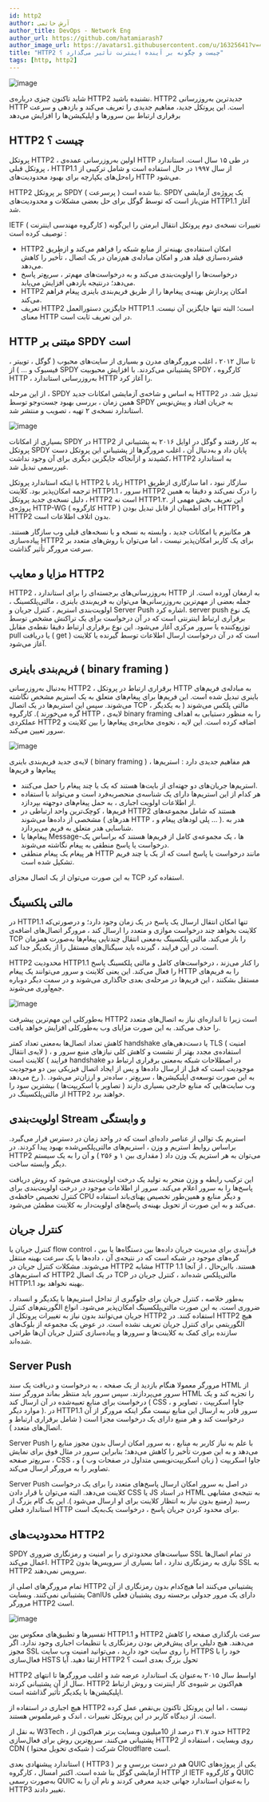 ```yaml
---
id: http2
author: آرش حاتمی
author_title: DevOps - Network Eng
author_url: https://github.com/hatamiarash7
author_image_url: https://avatars1.githubusercontent.com/u/16325641?v=4
title: "HTTP2 چیست و چگونه بر آینده‌ اینترنت تأثیر می‌گذارد ؟"
tags: [http, http2]
---
```


![image](/img/blog/10.jpg)

شاید تاکنون چیزی درباره‌ی HTTP2 نشنیده باشید. HTTP2 جدیدترین به‌روزرسانی HTTP است. این پروتکل جدید، مفاهیم جدیدی را تعریف می‌کند و بازدهی و سرعت برقراری ارتباط بین سرورها و اپلیکیشن‌ها را افزایش می‌دهد

<!--truncate-->

## HTTP2 چیست ؟

پروتکل HTTP2 ، اولین به‌روزرسانی عمده‌ی HTTP در طی ۱۵ سال است. استاندارد پروتکل قبلی ، HTTP1.1 از سال ۱۹۹۷ در حال استفاده است و شامل ترکیبی از راه‌حل‌های یکپارچه برای بهبود محدودیت‌های HTTP می‌شود.

HTTP2 بر پروتکل SPDY ( پرسرعت ) بنا شده است. SPDY یک پروژه‌ی آزمایشی متن‌باز است که توسط گوگل برای حل بعضی مشکلات و محدودیت‌های HTTP1.1 آغاز شد.

IETF ( کارگروه مهندسی اینترنت ) تغییرات نسخه‌ی دوم پروتکل انتقال ابرمتن را این‌گونه توصیف کرده است :

-   HTTP2 امکان استفاده‌ی بهینه‌تر از منابع شبکه را فراهم می‌کند و ازطریق فشرده‌سازی فیلد هدر و امکان مبادله‌ی هم‌زمان در یک اتصال ، تأخیر را کاهش می‌دهد.
-   درخواست‌ها را اولویت‌بندی می‌کند و به درخواست‌های مهم‌تر ، سریع‌تر پاسخ می‌دهد؛ درنتیجه بازدهی افزایش می‌یابد.
-   HTTP2 امکان پردازش بهینه‌ی پیغام‌ها را از طریق فریم‌بندی باینری پیغام فراهم می‌کند.
-   تعریف HTTP2 جایگزین دستورالعمل HTTP1.1 است؛ البته تنها جایگزین آن نیست. معنای HTTP در این تعریف ثابت است.

## HTTP مبتنی بر SPDY است

تا سال ۲۰۱۲ ، اغلب مرورگرهای مدرن و بسیاری از سایت‌های محبوب ( گوگل ، توییتر ، فیسبوک و ... ) از SPDY پشتیبانی می‌کردند. با افزایش محبوبیت SPDY ، کارگروه HTTP ، به‌روزرسانی استاندارد HTTP را آغاز کرد.

از این مرحله ، SPDY به اساس و شاخه‌ی آزمایشی امکانات جدید HTTP2 تبدیل شد. در همین زمان ، بررسی بهبود جست‌وجو توسط SPDY به جریان افتاد و پیش‌نویس استاندارد نسخه‌ی ۲ تهیه ، تصویب و منتشر شد.

![image](/img/blog/11.jpg)

بسیاری از امکانات SPDY در HTTP2 به کار رفتند و گوگل در اوایل ۲۰۱۶ به پشتیبانی از پروتکل SPDY پایان داد و به‌دنبال آن ، اغلب مرورگرها از پشتیبانی این پروتکل دست کشیدند و ازآنجاکه جایگزین دیگری برای آن وجود نداشت، HTTP2 به استاندارد غیررسمی تبدیل شد.

با اینکه استاندارد پروتکل HTTP2 زیاد با HTTP1 سازگار نبود ، اما سازگاری ازطریق ترجمه امکان‌پذیر بود. کلاینت HTTP1.1 ، سرور HTTP2 را درک نمی‌کند و دقیقا به همین دلیل نسخه‌ی جدید پروتکل ، HTTP2 است نه HTTP1.۲. این تعریف بخش مهمی از پروژه‌ی HTTP-WG ( کارگروه HTTP ) برای اطمینان از قابل تبدیل بودن HTTP1 و HTTP2 بدون اتلاف اطلاعات است.

هر مکانیزم یا امکانات جدید ، وابسته به نسخه و با نسخه‌های قبلی وب سازگار هستند. پیاده‌سازی HTTP2 برای یک کاربر امکان‌پذیر نیست ، اما می‌توان با روش‌های متعدد بر سرعت مرورگر تأثیر گذاشت.

## مزایا و معایب HTTP2

HTTP2 ، به‌روزرسانی‌های برجسته‌ای را برای استاندارد HTTP به ارمغان آورده است. از جمله بعضی از مهم‌ترین به‌روزرسانی‌ها می‌توان به فریم‌بندی باینری ، مالتی‌پلکسینگ ، اولویت‌بندی استریم ، کنترل جریان و Server Push اشاره کرد. server push یک نوع برقراری ارتباط اینترنتی است که در آن درخواست برای یک تراکنش مشخص توسط توزیع‌کننده یا سرور مرکزی آغاز می‌شود. این نوع برقراری ارتباط دقیقا نقطه‌ی مقابل pull یا دریافت ( get ) است که در آن درخواست ارسال اطلاعات توسط گیرنده یا کلاینت آغاز می‌شود.

## فریم‌بندی باینری ( binary framing )

به‌دنبال به‌روزرسانی HTTP2 ، برقراری ارتباط در پروتکل HTTP به مبادله‌ی فریم‌های باینری تبدیل شده است. این فریم‌ها برای پیغام‌های متعلق به یک استریم مشخص نگاشته می‌شوند. سپس این استریم‌ها در یک اتصال TCP ، مالتی پلکس می‌شوند ( به یکدیگر گره می‌خورند ). کارگروه HTTP ، لایه‌ی binary framing را به منظور دستیابی به اهداف عملکردی HTTP2 اضافه کرده است. این لایه ، نحوه‌ی مخابره‌ی پیغام‌ها را بین کلاینت و سرور تعیین می‌کند.

![image](/img/blog/12.jpg)

لایه‌ی جدید فریم‌بندی باینری ( binary framing ) هم مفاهیم جدیدی دارد : استریم‌ها ، پیغام‌ها و فریم‌ها

-   استریم‌ها جریان‌های دو جهته‌ای‌ از بایت‌ها هستند که یک یا چند پیغام را حمل می‌کنند.
-   هر کدام از این استریم‌ها دارای یک شناسه‌ی منحصربه‌فرد است و می‌تواند با استفاده از اطلاعات اولویت اجباری ، به حمل پیغام‌های دوجهته بپردازد.
-   فریم‌ها ، کوچک‌ترین واحد ارتباطی در HTTP2 هستند که شامل مجموعه‌های مشخصی از داده‌ها می‌شوند ( هدرهای HTTP ، پلی لودهای پیغام و ... ). هدر به شناسایی هدر متعلق به فریم می‌پردازد.
-   پیغام‌ها یا Message-ها ، یک مجموعه‌ی کامل از فریم‌ها هستند که براساس یک درخواست یا پاسخ منطقی به پیغام نگاشته می‌شوند.
-   هر پیغام یک پیغام منطقی HTTP مانند درخواست یا پاسخ است که از یک یا چند فریم تشکیل شده است.

به این صورت می‌توان از یک اتصال مجزای TCP استفاده کرد.

## مالتی پلکسینگ

در HTTP1.1 تنها امکان انتقال ارسال یک پاسخ در یک زمان وجود دارد؛ و درصورتی‌که کلاینت بخواهد چند درخواست موازی و متعدد را ارسال کند ، مرورگر اتصال‌های اضافه‌ی TCP را باز می‌کند. مالتی پلکسینگ به‌معنی انتقال چندتایی پیغام‌ها به‌صورت همزمان است. در این فرایند ، گیرنده باید سیگنال‌های مستقل را از یکدیگر جدا کند.

HTTP2 محدودیت HTTP1.1 را کنار می‌زند ، درخواست‌های کامل و مالتی پلکسینگ پاسخ را فعال می‌کند. این یعنی کلاینت و سرور می‌توانند یک پیغام HTTP را به فریم‌های مستقل بشکنند ، این فریم‌ها در مرحله‌ی بعدی جاگذاری می‌شوند و در سمت دیگر دوباره جمع‌آوری می‌شوند.

![image](/img/blog/13.jpg)

به‌طورکلی این مهم‌ترین پیشرفت HTTP2 است زیرا تا اندازه‌ای نیاز به اتصال‌های متعدد را حذف می‌کند. به این صورت مزایای وب به‌طورکلی افزایش خواهد یافت.

کاهش تعداد اتصال‌ها به‌معنی تعداد کمتر handshake یا دست‌دهی‌های TLS ( امنیت لایه‌ی انتقال ) ، استفاده‌ی مجدد بهتر از نشست و کاهش کلی نیازهای منبع سرور و کلاینت است ( فرایند handshake در اصطلاحات شبکه به‌معنی برقراری ارتباط دو موجودیت است که قبل از ارسال داده‌ها و پس از ایجاد اتصال فیزیکی بین دو موجودیت رخ می‌دهد ). به این صورت توسعه‌ی اپلیکیشن‌ها ، سریع‌تر ، ساده‌تر و ارزان‌تر می‌شود. وب‌ سایت‌هایی که منابع خارجی بسیاری دارند ( تصاویر یا اسکریپت‌ها ) بیشترین سود را از مالتی‌پلکسینگ در HTTP2 خواهند برد.

## اولویت‌بندی Stream و وابستگی

استریم یک توالی از عناصر داده‌ای است که در واحد زمان در دسترس قرار می‌گیرد. براساس روابط استریم و وزن ، استریم‌های مالتی‌پلکس‌شده بهبود پیدا کردند. در HTTP2 می‌توان به هر استریم یک وزن داد ( مقداری بین ۱ و ۲۵۶ ) و آن‌ را به یک سیستم دیگر وابسته ساخت.

این ترکیب رابطه و وزن منجر به تولید یک درخت اولویت‌بندی می‌شود که روش دریافت پاسخ‌ها را به سرور اعلام می‌کند. سرور از اطلاعات موجود در درخت اولویت‌بندی برای کنترل تخصیص حافظه‌ی CPU و دیگر منابع و همین‌طور تخصیص پهنای‌باند استفاده می‌کند و به این صورت از تحویل بهینه‌ی پاسخ‌های اولویت‌دار به کلاینت مطمئن می‌شود.

## کنترل جریان

کنترل جریان یا flow control ، فرآیندی برای مدیریت جریان داده‌ها بین دستگاه‌ها یا بین گره‌های موجود در شبکه است که در نتیجه‌ی آن ، داده‌ها با یک سرعت بهینه منتقل می‌شوند. مشکلات کنترل جریان در HTTP2 مشابه HTTP 1.1 هستند. بااین‌حال ، از آنجا که استریم‌های HTTP2 در یک اتصال TCP مالتی‌پلکس شده‌اند ، کنترل جریان در HTTP1.1 بهینه نخواهد بود.

به‌طور خلاصه ، کنترل جریان برای جلوگیری از تداخل استریم‌ها با یکدیگر و انسداد ، ضروری است. به این صورت مالتی‌پلکسینگ امکان‌پذیر می‌شود. انواع الگوریتم‌های کنترل جریان می‌توانند بدون نیاز به تغییرات پروتکل از HTTP2 استفاده کنند. در HTTP2 هیچ الگوریتمی برای کنترل جریان تعریف نشده است. در عوض یک مجموعه از بلوک‌های سازنده برای کمک به کلاینت‌ها و سرورها و پیاده‌سازی کنترل جریان آن‌ها طراحی شده‌اند.

## Server Push

مرورگر معمولا هنگام بازدید از یک صفحه ، به درخواست و دریافت یک سند HTML از سرور می‌پردازند. سپس سرور باید منتظر بماند مرورگر سند HTML را تجزیه کند و یک درخواست برای منابع تعبیه‌شده در آن ارسال کند ( CSS ، جاوا اسکریپت ، تصاویر و موارد دیگر ). در HTTP1.1 سرور قادر به ارسال این منابع نیست مگر اینکه مرورگر از آن درخواست کند و هر منبع دارای یک درخواست مجزا است ( شامل برقراری ارتباط و اتصال‌های متعدد ).

Server Push با علم به نیاز کاربر به منابع ، به سرور امکان ارسال بدون مجوز منابع را می‌دهد و به این صورت تأخیر را کاهش می‌دهد؛ بنابراین سرور در مثال فوق برای نمایش سریع‌تر صفحه ، CSS ، جاوا اسکریپت ( زبان اسکریپت‌نویسی متداول در صفحات وب ) و تصاویر را به مرورگر ارسال می‌کند.

Server Push در اصل به سرور امکان ارسال پاسخ‌های متعدد را برای یک درخواست کلاینت می‌دهد. البته می‌توان با قرار دادن CSS یا JS در اسناد HTML به نتیجه‌ی مشابهی رسید (رمنبع بدون نیاز به انتظار کلاینت برای او ارسال می‌شود ). این یک گام بزرگ از استاندارد فعلی HTTP برای محدود کردن جریان پاسخ ، درخواست یک‌به‌یک است.

## محدودیت‌های HTTP2

SPDY سیاست‌های محدودتری را بر امنیت و رمزنگاری ضروری SSL در تمام ‌اتصال‌ها اعمال می‌کند. HTTP2 نیازی به رمزنگاری ندارد ، اما بسیاری از سرویس‌ها بدون SSL به HTTP2 سرویس نمی‌دهند.

تمام مرورگرهای اصلی از HTTP2 پشتیبانی می‌کنند اما هیچ‌کدام بدون رمزنگاری از آن پشتیبانی نمی‌کنند. وبسایت CanIUs دارای یک مرور جدولی برجسته روی پشتیبان فعلی مرورگر HTTP2 است.

![image](/img/blog/14.jpg)

تفسیرها و تطبیق‌های معکوس بین HTTP1.1 و HTTP2 سرعت بارگذاری صفحه را کاهش می‌دهند. هیچ دلیلی برای پیش‌فرض بودن رمزنگاری یا تنظیمات اجباری وجود ندارد. اگر مجوز SSL را روی سایت خود دارید ، می‌توانید امنیت وب سایت HTTPS خود را با فعال‌سازی HSTS ارتقا دهید.
آیا HTTP2 تحول بزرگ بعدی است ؟

HTTP2 اواسط سال ۲۰۱۵ به‌عنوان یک استاندارد عرضه شد و اغلب مرورگرها تا انتهای سال از آن پشتیبانی کردند. HTTP2 هم‌اکنون بر شیوه‌ی کار اینترنت و روش ارتباط اپلیکیشن‌ها با یکدیگر تأثیر گذاشته است.

هیچ اجباری در استفاده از HTTP2 نیست ، اما این پروتکل تاکنون بی‌نقص عمل کرده است. از دیدگاه کاربر در این پروتکل تغییرات ، اندک و غیرملموس هستند.

به نقل از W3Tech ، حدود ۳۱.۷ درصد از 10میلیون وبسایت برتر هم‌اکنون از HTTP2 پشتیبانی می‌کنند. سریع‌ترین روش برای فعال‌سازی HTTP2 روی وبسایت ، استفاده از CDN ( شبکه‌ی تحویل محتوا ) شرکت Cloudflare است.

استاندارد پیشنهادی بعدی ( HTTP3 ) هم در دست بررسی و بر QUIC یکی از پروژه‌های آزمایشی گوگل بنا شده است. اکتبر امسال ، کارگروه HTTP از IETF و کارگروه QUIC به‌صورت رسمی QUIC را به‌عنوان استاندارد جهانی جدید معرفی کردند و نام آن را به HTTP3 تغییر دادند.
